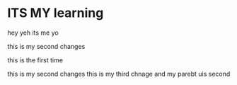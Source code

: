 # ITS MY learning

hey yeh its me yo

this is my second changes

this is the first time

this is my second changes
this is my third chnage and my parebt uis second
